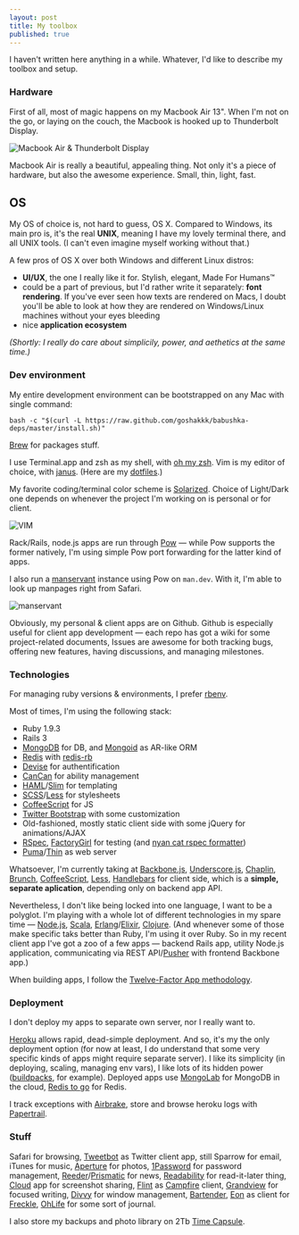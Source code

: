 ```yaml
---
layout: post
title: My toolbox
published: true
---
```


I haven't written here anything in a while. Whatever, I'd like to describe my toolbox and setup.

### Hardware

First of all, most of magic happens on my Macbook Air 13". When I'm not on the go, or laying on the couch, the Macbook is hooked up to Thunderbolt Display.

![Macbook Air & Thunderbolt Display](http://f.cl.ly/items/1S3s330j0X001e0n2d14/Image%202012.08.06%204:46:01%20PM.png)

Macbook Air is really a beautiful, appealing thing. Not only it's a piece of hardware, but also the awesome experience. Small, thin, light, fast.

## OS

My OS of choice is, not hard to guess, OS X. Compared to Windows, its main pro is, it's the real **UNIX**, meaning I have my lovely terminal there, and all UNIX tools. (I can't even imagine myself working without that.)

A few pros of OS X over both Windows and different Linux distros:

* **UI/UX**, the one I really like it for. Stylish, elegant, Made For Humans™
* could be a part of previous, but I'd rather write it separately: **font rendering**. If you've ever seen how texts are rendered on Macs, I doubt you'll be able to look at how they are rendered on Windows/Linux machines without your eyes bleeding
* nice **application ecosystem**

*(Shortly: I really do care about simplicily, power, and aethetics at the same time.)*

### Dev environment

My entire development environment can be bootstrapped on any Mac with single command:

    bash -c "$(curl -L https://raw.github.com/goshakkk/babushka-deps/master/install.sh)"
    
[Brew](http://mxcl.github.com/homebrew/) for packages stuff.
    
I use Terminal.app and zsh as my shell, with [oh my zsh](https://github.com/robbyrussell/oh-my-zsh/). Vim is my editor of choice, with [janus](https://github.com/carlhuda/janus). (Here are my [dotfiles](https://github.com/goshakkk/dotfiles).)

My favorite coding/terminal color scheme is [Solarized](http://ethanschoonover.com/solarized). Choice of Light/Dark one depends on whenever the project I'm working on is personal or for client.

![VIM](http://f.cl.ly/items/3I1N3Q1q0x080x0P463W/Screen%20Shot%202012-08-06%20at%205.48.40%20PM.png)

Rack/Rails, node.js apps are run through [Pow](http://pow.cx) — while Pow supports the former natively, I'm using simple Pow port forwarding for the latter kind of apps.

I also run a [manservant](https://github.com/jimeh/manservant) instance using Pow on `man.dev`. With it, I'm able to look up manpages right from Safari.

![manservant](http://f.cl.ly/items/0B3T0F022e0e2T2R1k2x/Screen%20Shot%202012-08-06%20at%205.26.30%20PM.png)

Obviously, my personal & client apps are on Github. Github is especially useful for client app development — each repo has got a wiki for some project-related documents, Issues are awesome for both tracking bugs, offering new features, having discussions, and managing milestones.

### Technologies

For managing ruby versions & environments, I prefer [rbenv](https://github.com/sstephenson/rbenv/).

Most of times, I'm using the following stack:

* Ruby 1.9.3
* Rails 3
* [MongoDB](http://www.mongodb.org) for DB, and [Mongoid](http://mongoid.org/en/mongoid/index.html) as AR-like ORM
* [Redis](http://redis.io) with [redis-rb](https://github.com/redis/redis-rb)
* [Devise](https://github.com/plataformatec/devise) for authentification
* [CanCan](https://github.com/ryanb/cancan/) for ability management
* [HAML](http://haml.info)/[Slim](http://slim-lang.com) for templating
* [SCSS](http://sass-lang.com)/[Less](http://lesscss.org) for stylesheets
* [CoffeeScript](http://coffeescript.org) for JS
* [Twitter Bootstrap](http://twitter.github.com/bootstrap/) with some customization
* Old-fashioned, mostly static client side with some jQuery for animations/AJAX
* [RSpec](https://github.com/rspec/rspec/), [FactoryGirl](https://github.com/thoughtbot/factory_girl/) for testing (and [nyan cat rspec formatter](https://github.com/mattsears/nyan-cat-formatter))
* [Puma](http://puma.io)/[Thin](http://code.macournoyer.com/thin/) as web server

Whatsoever, I'm currently taking at [Backbone.js](http://backbonejs.org), [Underscore.js](http://underscorejs.org), [Chaplin](https://github.com/chaplinjs/chaplin), [Brunch](http://brunch.io), [CoffeeScript](http://coffeescript.org), [Less](http://lesscss.org), [Handlebars](http://handlebarsjs.com) for client side, which is a **simple, separate aplication**, depending only on backend app API.

Nevertheless, I don't like being locked into one language, I want to be a polyglot. I'm playing with a whole lot of different technologies in my spare time — [Node.js](http://nodejs.org), [Scala](http://www.scala-lang.org), [Erlang](http://www.erlang.org)/[Elixir](http://elixir-lang.org), [Clojure](http://clojure.org). (And whenever some of those make specific taks better than Ruby, I'm using it over Ruby. So in my recent client app I've got a zoo of a few apps — backend Rails app, utility Node.js application, communicating via REST API/[Pusher](http://pusher.com) with frontend Backbone app.)

When building apps, I follow the [Twelve-Factor App methodology](http://www.12factor.net).

### Deployment

I don't deploy my apps to separate own server, nor I really want to.

[Heroku](http://heroku.com) allows rapid, dead-simple deployment. And so, it's my the only deployment option (for now at least, I do understand that some very specific kinds of apps might require separate server). I like its simplicity (in deploying, scaling, managing env vars), I like lots of its hidden power ([buildpacks](https://devcenter.heroku.com/articles/buildpacks), for example). Deployed apps use [MongoLab](https://addons.heroku.com/mongolab) for MongoDB in the cloud, [Redis to go](https://addons.heroku.com/redistogo) for Redis.

I track exceptions with [Airbrake](https://addons.heroku.com/airbrake), store and browse heroku logs with [Papertrail](https://addons.heroku.com/papertrail).

### Stuff

Safari for browsing, [Tweetbot](http://tapbots.com/tweetbot_mac/) as Twitter client app, still Sparrow for email, iTunes for music, [Aperture](http://apple.com/aperture/) for photos, [1Password](https://agilebits.com/onepassword) for password management, [Reeder](http://reederapp.com/)/[Prismatic](http://getprismatic.com) for news, [Readability](http://www.readability.com/) for read-it-later thing, [Cloud](http://getcloudapp.com) app for screenshot sharing, [Flint](http://giantcomet.com/flint/) as [Campfire](http://campfirenow.com) client, [Grandview](http://www.darkheartfelt.com/grandview) for focused writing, [Divvy](http://mizage.com/divvy/) for window management, [Bartender](http://www.macbartender.com), [Eon](http://fuelcollective.com/eon) as client for [Freckle](http://letsfreckle.com), [OhLife](https://ohlife.com) for some sort of journal.

I also store my backups and photo library on 2Tb [Time Capsule](http://www.apple.com/timecapsule/).
